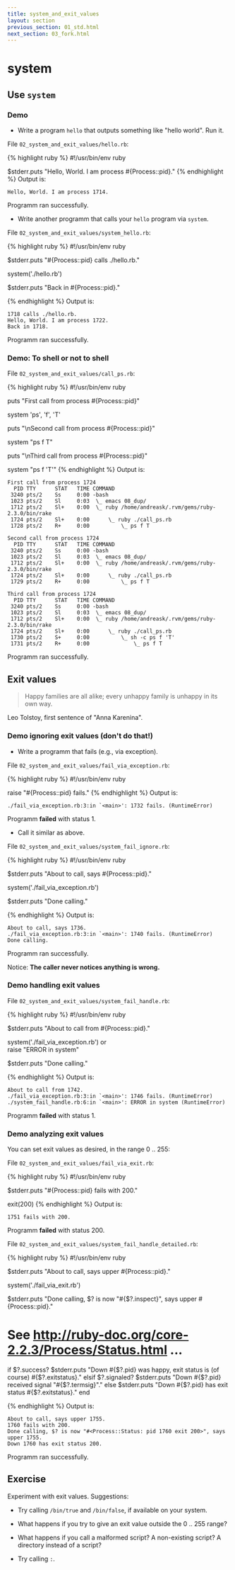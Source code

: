 ```yaml
---
title: system_and_exit_values
layout: section
previous_section: 01_std.html
next_section: 03_fork.html
---
```

# system

## Use `system`

### Demo

* Write a program `hello` that outputs
  something like "hello world".  Run it.

File `02_system_and_exit_values/hello.rb`:

{% highlight ruby %}
#!/usr/bin/env ruby

$stderr.puts "Hello, World. I am process #{Process::pid}."
{% endhighlight %}
Output is:

```
Hello, World. I am process 1714.

```

Programm ran successfully.


* Write another programm that calls your `hello` program via
  `system`.

File `02_system_and_exit_values/system_hello.rb`:

{% highlight ruby %}
#!/usr/bin/env ruby

$stderr.puts "#{Process::pid} calls ./hello.rb."

system('./hello.rb')

$stderr.puts "Back in #{Process::pid}."



{% endhighlight %}
Output is:

```
1718 calls ./hello.rb.
Hello, World. I am process 1722.
Back in 1718.

```

Programm ran successfully.


### Demo: To shell or not to shell

File `02_system_and_exit_values/call_ps.rb`:

{% highlight ruby %}
#!/usr/bin/env ruby

puts "First call from process #{Process::pid}"

system 'ps', 'f', 'T'

puts "\nSecond call from process #{Process::pid}"

system "ps f T"

puts "\nThird call from process #{Process::pid}"

system "ps f 'T'"
{% endhighlight %}
Output is:

```
First call from process 1724
  PID TTY      STAT   TIME COMMAND
 3240 pts/2    Ss     0:00 -bash
 1023 pts/2    Sl     0:03  \_ emacs 08_dup/
 1712 pts/2    Sl+    0:00  \_ ruby /home/andreask/.rvm/gems/ruby-2.3.0/bin/rake                                                              
 1724 pts/2    Sl+    0:00      \_ ruby ./call_ps.rb
 1728 pts/2    R+     0:00          \_ ps f T

Second call from process 1724
  PID TTY      STAT   TIME COMMAND
 3240 pts/2    Ss     0:00 -bash
 1023 pts/2    Sl     0:03  \_ emacs 08_dup/
 1712 pts/2    Sl+    0:00  \_ ruby /home/andreask/.rvm/gems/ruby-2.3.0/bin/rake                                                              
 1724 pts/2    Sl+    0:00      \_ ruby ./call_ps.rb
 1729 pts/2    R+     0:00          \_ ps f T

Third call from process 1724
  PID TTY      STAT   TIME COMMAND
 3240 pts/2    Ss     0:00 -bash
 1023 pts/2    Sl     0:03  \_ emacs 08_dup/
 1712 pts/2    Sl+    0:00  \_ ruby /home/andreask/.rvm/gems/ruby-2.3.0/bin/rake                                                              
 1724 pts/2    Sl+    0:00      \_ ruby ./call_ps.rb
 1730 pts/2    S+     0:00          \_ sh -c ps f 'T'
 1731 pts/2    R+     0:00              \_ ps f T

```

Programm ran successfully.


## Exit values

> Happy families are all alike; every unhappy family is unhappy in its own way.

Leo Tolstoy, first sentence of "Anna Karenina".

### Demo ignoring exit values (don't do that!)

* Write a programm that fails (e.g., via exception).

File `02_system_and_exit_values/fail_via_exception.rb`:

{% highlight ruby %}
#!/usr/bin/env ruby

raise "#{Process::pid} fails."
{% endhighlight %}
Output is:

```
./fail_via_exception.rb:3:in `<main>': 1732 fails. (RuntimeError)

```

Programm **failed** with status 1.


* Call it similar as above.

File `02_system_and_exit_values/system_fail_ignore.rb`:

{% highlight ruby %}
#!/usr/bin/env ruby

$stderr.puts "About to call, says #{Process::pid}."

system('./fail_via_exception.rb')

$stderr.puts "Done calling."



{% endhighlight %}
Output is:

```
About to call, says 1736.
./fail_via_exception.rb:3:in `<main>': 1740 fails. (RuntimeError)
Done calling.

```

Programm ran successfully.


Notice: **The caller never notices anything is wrong.**

### Demo handling exit values

File `02_system_and_exit_values/system_fail_handle.rb`:

{% highlight ruby %}
#!/usr/bin/env ruby

$stderr.puts "About to call from #{Process::pid}."

system('./fail_via_exception.rb') or \
  raise "ERROR in system"

$stderr.puts "Done calling."

{% endhighlight %}
Output is:

```
About to call from 1742.
./fail_via_exception.rb:3:in `<main>': 1746 fails. (RuntimeError)
./system_fail_handle.rb:6:in `<main>': ERROR in system (RuntimeError)

```

Programm **failed** with status 1.


### Demo analyzing exit values

You can set exit values as desired, in the range 0 .. 255:

File `02_system_and_exit_values/fail_via_exit.rb`:

{% highlight ruby %}
#!/usr/bin/env ruby

$stderr.puts "#{Process::pid} fails with 200."

exit(200)
{% endhighlight %}
Output is:

```
1751 fails with 200.

```

Programm **failed** with status 200.


File `02_system_and_exit_values/system_fail_handle_detailed.rb`:

{% highlight ruby %}
#!/usr/bin/env ruby

$stderr.puts "About to call, says upper #{Process::pid}."

system('./fail_via_exit.rb')

$stderr.puts "Done calling, $? is now \"#{$?.inspect}\", says upper #{Process::pid}."

# See http://ruby-doc.org/core-2.2.3/Process/Status.html ...

if $?.success?
  $stderr.puts "Down #{$?.pid} was happy, exit status is (of course) #{$?.exitstatus}."
elsif $?.signaled?
  $stderr.puts "Down #{$?.pid} received signal \"#{$?.termsig}\"."
else
  $stderr.puts "Down #{$?.pid} has exit status #{$?.exitstatus}."
end



{% endhighlight %}
Output is:

```
About to call, says upper 1755.
1760 fails with 200.
Done calling, $? is now "#<Process::Status: pid 1760 exit 200>", says upper 1755.
Down 1760 has exit status 200.

```

Programm ran successfully.


## Exercise

Experiment with exit values.  Suggestions:

* Try calling `/bin/true` and `/bin/false`, if available on your system.

* What happens if you try to give an exit value outside the 0
  .. 255 range?

* What happens if you call a malformed script?  A non-existing
  script?  A directory instead of a script?

* Try calling `:`.
